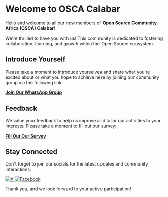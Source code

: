 # Welcome to OSCA Calabar

Hello and welcome to all our new members of **Open Source Community Africa (OSCA) Calabar**!

We're thrilled to have you with us! This community is dedicated to fostering collaboration, learning, and growth within the Open Source ecosystem.

## Introduce Yourself

Please take a moment to introduce yourselves and share what you're excited about or what you hope to achieve here by joining our community group via the following link:

**[Join Our WhatsApp Group](https://chat.whatsapp.com/Lg2YDdPR9w62rF4roOgH2K)**

## Feedback

We value your feedback to help us improve and tailor our activities to your interests. Please take a moment to fill out our survey:

**[Fill Out Our Survey](https://docs.google.com/forms/d/e/1FAIpQLSdnB9PHB6XjeYwouYbwwr51hmpqdCj3dfNVXxkNdIQr4bs2Gg/viewform?usp=sf_link)**

## Stay Connected

Don't forget to join our socials for the latest updates and community interactions:

<!-- **[Linktree Link]** -->
<!-- **[X](https://x.com/osca_calabar)** -->
<p align="left">
  <a href="https://x.com/osca_calabar">
    <img src="https://img.shields.io/badge/X-000000?style=for-the-badge&logo=x&logoColor=white" alt="X">
  </a>
 <a href="https://web.facebook.com/OscaCalabar">
    <img src="https://img.shields.io/badge/Facebook-1877F2?style=for-the-badge&logo=facebook&logoColor=white" alt="Facebook">
  </a>
</p>

Thank you, and we look forward to your active participation!
